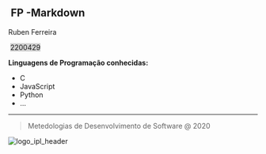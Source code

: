 <h2><b> FP -Markdown </b></h2>

Ruben Ferreira	 

​	<span style="background-color:lightgrey">2200429</span>

<b>Linguagens de Programação conhecidas: </b>

<ul>
  <LI>C</LI>
  <LI>JavaScript</LI>
  <LI>Python</LI>
  <LI>...</LI>
</ul>

---

<blockquote> Metedologias de Desenvolvimento de Software @ 2020 </blockquote>



![logo_ipl_header](/Users/rubenferreira/Desktop/FP-Markdown/logo_ipl_header.png)